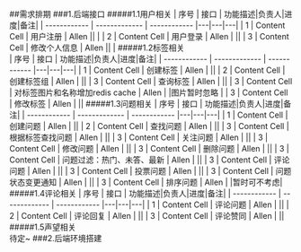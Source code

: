 ##需求排期
###1.后端接口
#####1.1用户相关
| 序号 | 接口 | 功能描述|负责人|进度|备注|
| ------------ | ------------- | ------------ |---|---|---|
| 1 | Content Cell  | 用户注册 | Allen ||  |
| 2 | Content Cell  | 用户登录 | Allen |  ||
| 3 | Content Cell  | 修改个人信息 | Allen ||  |
#####1.2标签相关        
| 序号 | 接口 | 功能描述|负责人|进度|备注|
| ------------ | ------------- | ------------ |---|---|---|
| 1 | Content Cell  | 创建标签 | Allen |  ||
| 2 | Content Cell  | 创建标签组 | Allen |  ||
| 3 | Content Cell  | 查询标签 | Allen |  ||
| 3 | Content Cell  | 对标签图片和名称增加redis cache | Allen | |图片暂时忽略 |
| 3 | Content Cell  | 修改标签 | Allen |  ||
#####1.3问题相关
| 序号 | 接口 | 功能描述|负责人|进度|备注|
| ------------ | ------------- | ------------ |---|---|---|
| 1 | Content Cell  | 创建问题 | Allen |  ||
| 2 | Content Cell  | 查找问题 | Allen |  ||
| 3 | Content Cell  | 根据标签查找问题 | Allen |  ||
| 3 | Content Cell  | 关注问题 | Allen |  ||
| 3 | Content Cell  | 修改问题 | Allen |  ||
| 3 | Content Cell  | 删除问题 | Allen |  ||
| 3 | Content Cell  | 问题过滤：热门、未答、最新 | Allen |  ||
| 3 | Content Cell  | 评论问题 | Allen |  ||
| 3 | Content Cell  | 投票问题 | Allen |  ||
| 3 | Content Cell  | 问题状态变更通知 | Allen |  ||
| 3 | Content Cell  | 排序问题 | Allen |  |暂时可不考虑|
#####1.4评论相关
| 序号 | 接口 | 功能描述|负责人|进度|备注|
| ------------ | ------------- | ------------ |---|---|---|
| 1 | Content Cell  | 评论问题 | Allen |  ||
| 2 | Content Cell  | 评论回复 | Allen |  ||
| 3 | Content Cell  | 评论赞同 | Allen |  ||
#####1.5声望相关    
待定~
###2.后端环境搭建
